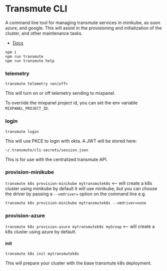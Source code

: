 # Transmute CLI

A command line tool for managing transmute services in minikube, as soon azure, and google. This will assist in the provisioning and initialization of the cluster, and other maintenance tasks.

- [Docs](https://docs.transmute.industries/transmute-cli/1.0.0/)


```
npm i
npm run transmute
npm run transmute help
```

### telemetry

`transmute telemetry <on|off>`

This will turn on or off telemetry sending to mixpanel.

To override the mixpanel project id, you can set the env variable `MIXPANEL_PROJECT_ID`.

### login

`transmute login`

This will use PKCE to login with okta. A JWT will be stored here:

`~/.transmute/cli-secrets/session.json`

This is for use with the centralized transmute API.

### provision-minikube

`transmute k8s provision-minikube mytransmutek8s` <-- will create a
k8s cluster using minikube by default it will use minikube, but you can
choose the driver by passing a `--vmdriver=` option on the command line
e.g.

`transmute k8s provision-minikube mytransmutek8s --vmdriver=none`

### provision-azure

`transmute k8s provision-azure mytransmutek8s myGroup` <-- will create a
k8s cluster using azure by default.

#### init

`transmute k8s init mytransmutek8s`

This will prepare your cluster with the base transmute k8s deployment.


